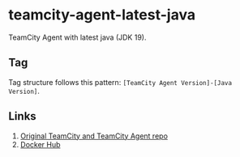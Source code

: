 # teamcity-agent-latest-java

TeamCity Agent with latest java (JDK 19).

## Tag

Tag structure follows this pattern: `[TeamCity Agent Version]-[Java Version]`.

## Links

1. [Original TeamCity and TeamCity Agent repo](https://github.com/JetBrains/teamcity-docker-images)
2. [Docker Hub](https://hub.docker.com/r/vkoshkin/teamcity-agent)
